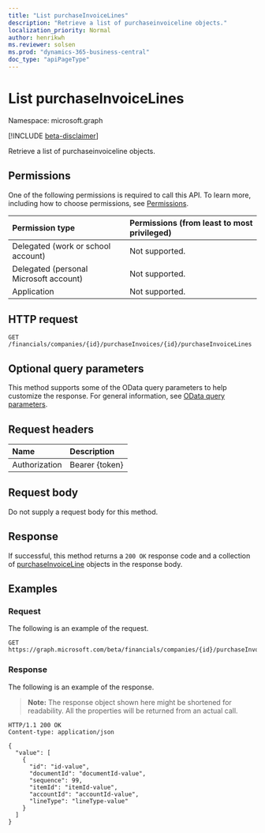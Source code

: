 ```yaml
---
title: "List purchaseInvoiceLines"
description: "Retrieve a list of purchaseinvoiceline objects."
localization_priority: Normal
author: henrikwh
ms.reviewer: solsen
ms.prod: "dynamics-365-business-central"
doc_type: "apiPageType"
---
```


# List purchaseInvoiceLines

Namespace: microsoft.graph

[!INCLUDE [beta-disclaimer](../../includes/beta-disclaimer.md)]

Retrieve a list of purchaseinvoiceline objects.

## Permissions

One of the following permissions is required to call this API. To learn more, including how to choose permissions, see [Permissions](/graph/permissions-reference).

| Permission type                        | Permissions (from least to most privileged) |
|:---------------------------------------|:--------------------------------------------|
| Delegated (work or school account)     | Not supported. |
| Delegated (personal Microsoft account) | Not supported. |
| Application                            | Not supported. |

## HTTP request

<!-- { "blockType": "ignored" } -->

```http
GET /financials/companies/{id}/purchaseInvoices/{id}/purchaseInvoiceLines
```

## Optional query parameters

This method supports some of the OData query parameters to help customize the response. For general information, see [OData query parameters](/graph/query-parameters).

## Request headers

| Name      |Description|
|:----------|:----------|
| Authorization | Bearer {token} |

## Request body

Do not supply a request body for this method.

## Response

If successful, this method returns a `200 OK` response code and a collection of [purchaseInvoiceLine](../resources/dynamics-purchaseinvoiceline.md) objects in the response body.

## Examples

### Request

The following is an example of the request.
<!-- {
  "blockType": "request",
  "name": "get_purchaseinvoicelines"
}-->

```http
GET https://graph.microsoft.com/beta/financials/companies/{id}/purchaseInvoices/{id}/purchaseInvoiceLines
```

### Response

The following is an example of the response.

> **Note:** The response object shown here might be shortened for readability. All the properties will be returned from an actual call.

<!-- {
  "blockType": "response",
  "truncated": true,
  "@odata.type": "microsoft.graph.purchaseInvoiceLine",
  "isCollection": true
} -->

```http
HTTP/1.1 200 OK
Content-type: application/json

{
  "value": [
    {
      "id": "id-value",
      "documentId": "documentId-value",
      "sequence": 99,
      "itemId": "itemId-value",
      "accountId": "accountId-value",
      "lineType": "lineType-value"
    }
  ]
}
```

<!-- uuid: 16cd6b66-4b1a-43a1-adaf-3a886856ed98
2019-02-04 14:57:30 UTC -->
<!-- {
  "type": "#page.annotation",
  "description": "List purchaseInvoiceLines",
  "keywords": "",
  "section": "documentation",
  "tocPath": ""
}-->